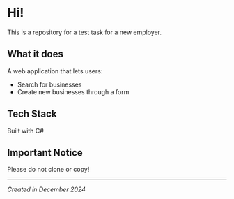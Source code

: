 # Hi!

This is a repository for a test task for a new employer. 

## What it does
A web application that lets users:
- Search for businesses
- Create new businesses through a form

## Tech Stack
Built with C#

## Important Notice
Please do not clone or copy!

---
*Created in December 2024*
